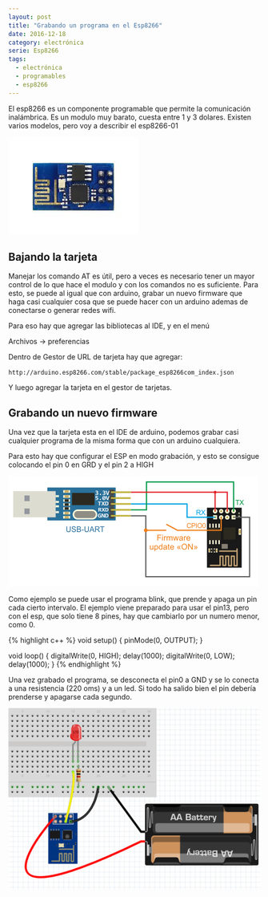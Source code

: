 ```yaml
---
layout: post
title: "Grabando un programa en el Esp8266"
date: 2016-12-18
category: electrónica
serie: Esp8266
tags:
  - electrónica
  - programables
  - esp8266
---
```


El esp8266 es un componente programable que permite la comunicación
inalámbrica. Es un modulo muy barato, cuesta entre 1 y 3 dolares.
Existen varios modelos, pero voy a describir el esp8266-01

![divisor de voltaje](/assets/img/posts/esp8266.jpg)

## Bajando la tarjeta

Manejar los comando AT es útil, pero a veces es necesario tener un
mayor control de lo que hace el modulo y con los comandos no es suficiente.
Para esto, se puede al igual que con arduino, grabar un nuevo firmware
que haga casi cualquier cosa que se puede hacer con un arduino ademas de
conectarse o generar redes wifi.

Para eso hay que agregar las bibliotecas al IDE, y en el menú

Archivos -> preferencias

Dentro de Gestor de URL de tarjeta hay que agregar:

```
http://arduino.esp8266.com/stable/package_esp8266com_index.json
```

Y luego agregar la tarjeta en el gestor de tarjetas.

## Grabando un nuevo firmware

Una vez que la tarjeta esta en el IDE de arduino, podemos grabar casi
cualquier programa de la misma forma que con un arduino cualquiera.

Para esto hay que configurar el ESP en modo grabación, y esto se
consigue colocando el pin 0 en GRD y el pin 2 a HIGH

![divisor de voltaje](/assets/img/posts/help-esp8266-firmware-update-usbuart.png)

Como ejemplo se puede usar el programa blink, que prende y apaga un pin
cada cierto intervalo. El ejemplo viene preparado para usar el pin13,
pero con el esp, que solo tiene 8 pines, hay que cambiarlo por un numero menor,
como 0.

{% highlight c++ %}
void setup() {
  pinMode(0, OUTPUT);
}

void loop() {
  digitalWrite(0, HIGH);
  delay(1000);
  digitalWrite(0, LOW);
  delay(1000);
}
{% endhighlight %}

Una vez grabado el programa, se desconecta el pin0 a GND y se lo conecta a una
resistencia (220 oms) y a un led. Si todo ha salido bien el pin debería
prenderse y apagarse cada segundo.

![divisor de voltaje](/assets/img/posts/blink_esp.png)
